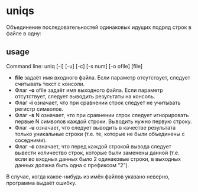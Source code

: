 # uniqs
Объединение последовательностей одинаковых идущих подряд строк в файле в одну:

## usage
Command line: uniq [-i] [-u] [-c] [-s num] [-o ofile] [file]

* **file** задаёт имя входного файла. Если параметр отсутствует, следует считывать
текст с консоли.
* Флаг **-o** ofile задаёт имя выходного файла. Если параметр отсутствует, следует
выводить результаты на консоль.
* Флаг **-i** означает, что при сравнении строк следует не учитывать регистр
символов.
* Флаг **-s** N означает, что при сравнении строк следует игнорировать первые N
символов каждой строки. Выводить нужно первую строку.
* Флаг **-u** означает, что следует выводить в качестве результата только
уникальные строки (т.е. те, которые не были объединены с соседними).
* Флаг **-с** означает, что перед каждой строкой вывода следует вывести количество
строк, которые были заменены данной (т.е. если во входных данных было 2
одинаковые строки, в выходных данных должна быть одна с префиксом “2”).

В случае, когда какое-нибудь из имён файлов указано неверно, программа выдаёт
ошибку.

